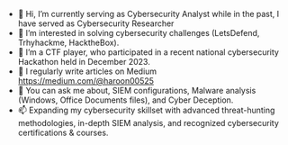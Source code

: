 - 👋 Hi, I’m currently serving as Cybersecurity Analyst while in the past, I have served as Cybersecurity Researcher
- 👀 I’m interested in solving cybersecurity challenges (LetsDefend, Trhyhackme, HacktheBox).
- 🌱 I’m a CTF player, who participated in a recent national cybersecurity Hackathon held in December 2023.
- 📝 I regularly write articles on Medium https://medium.com/@haroon00525
- 💞️ You can ask me about, SIEM configurations, Malware analysis (Windows, Office Documents files), and Cyber Deception.
- 📫 Expanding my cybersecurity skillset with advanced threat-hunting methodologies, in-depth SIEM analysis, and recognized cybersecurity certifications & courses.
  
<!---
Haroonkhan525/Haroonkhan525 is a ✨ special ✨ repository because its `README.md` (this file) appears on your GitHub profile.
You can click the Preview link to take a look at your changes.
--->
